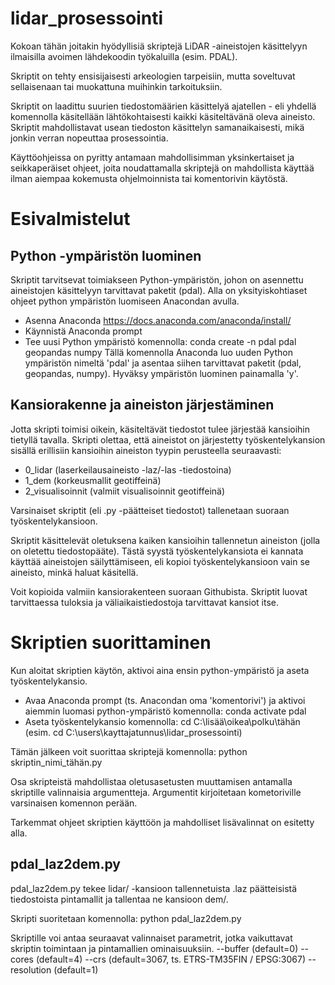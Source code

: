 # lidar_prosessointi

Kokoan tähän joitakin hyödyllisiä skriptejä LiDAR -aineistojen käsittelyyn ilmaisilla avoimen lähdekoodin työkaluilla (esim. PDAL).

Skriptit on tehty ensisijaisesti arkeologien tarpeisiin, mutta soveltuvat sellaisenaan tai muokattuna muihinkin tarkoituksiin.

Skriptit on laadittu suurien tiedostomäärien käsittelyä ajatellen - eli yhdellä komennolla käsitellään lähtökohtaisesti kaikki käsiteltävänä oleva aineisto.  Skriptit mahdollistavat usean tiedoston käsittelyn samanaikaisesti, mikä jonkin verran nopeuttaa prosessointia. 

Käyttöohjeissa on pyritty antamaan mahdollisimman yksinkertaiset ja seikkaperäiset ohjeet, joita noudattamalla skriptejä on mahdollista käyttää ilman aiempaa kokemusta ohjelmoinnista tai komentorivin käytöstä. 

# Esivalmistelut

## Python -ympäristön luominen

Skriptit tarvitsevat toimiakseen Python-ympäristön, johon on asennettu aineistojen käsittelyyn tarvittavat paketit (pdal). Alla on yksityiskohtiaset ohjeet python ympäristön luomiseen Anacondan avulla. 

- Asenna Anaconda https://docs.anaconda.com/anaconda/install/
- Käynnistä Anaconda prompt
- Tee uusi Python ympäristö komennolla: conda create -n pdal pdal geopandas numpy
Tällä komennolla Anaconda luo uuden Python ympäristön nimeltä 'pdal' ja asentaa siihen tarvittavat paketit (pdal, geopandas, numpy). Hyväksy ympäristön luominen painamalla 'y'.

## Kansiorakenne ja aineiston järjestäminen
Jotta skripti toimisi oikein, käsiteltävät tiedostot tulee järjestää kansioihin tietyllä tavalla. Skripti olettaa, että aineistot on järjestetty työskentelykansion sisällä erillisiin kansioihin aineiston tyypin perusteella seuraavasti:
- 0_lidar (laserkeilausaineisto -laz/-las -tiedostoina)
- 1_dem (korkeusmallit geotiffeinä)
- 2_visualisoinnit (valmiit visualisoinnit geotiffeinä)

Varsinaiset skriptit (eli .py -päätteiset tiedostot) tallenetaan suoraan työskentelykansioon.

Skriptit käsittelevät oletuksena kaiken kansioihin tallennetun aineiston (jolla on oletettu tiedostopääte). Tästä syystä työskentelykansiota ei kannata käyttää aineistojen säilyttämiseen, eli kopioi työskentelykansioon vain se aineisto, minkä haluat käsitellä.

Voit kopioida valmiin kansiorakenteen suoraan Githubista. Skriptit luovat tarvittaessa tuloksia ja väliaikaistiedostoja tarvittavat kansiot itse.

# Skriptien suorittaminen

Kun aloitat skriptien käytön, aktivoi aina ensin python-ympäristö ja aseta työskentelykansio.
- Avaa Anaconda prompt (ts. Anacondan oma 'komentorivi') ja aktivoi aiemmin luomasi python-ympäristö komennolla: conda activate pdal
- Aseta työskentelykansio komennolla: cd C:\lisää\oikea\polku\tähän (esim. cd C:\users\kayttajatunnus\lidar_prosessointi)

Tämän jälkeen voit suorittaa skriptejä komennolla: python skriptin_nimi_tähän.py 

Osa skripteistä mahdollistaa oletusasetusten muuttamisen antamalla skriptille valinnaisia argumentteja. Argumentit kirjoitetaan kometoriville varsinaisen komennon perään. 

Tarkemmat ohjeet skriptien käyttöön ja mahdolliset lisävalinnat on esitetty alla.

## pdal_laz2dem.py

pdal_laz2dem.py tekee lidar/ -kansioon tallennetuista .laz päätteisistä tiedostoista pintamallit ja tallentaa ne kansioon dem/.

Skripti suoritetaan komennolla: python pdal_laz2dem.py

Skriptille voi antaa seuraavat valinnaiset parametrit, jotka vaikuttavat skriptin toimintaan ja pintamallien ominaisuuksiin.
--buffer      (default=0)
--cores       (default=4)
--crs         (default=3067, ts. ETRS-TM35FIN / EPSG:3067)
--resolution  (default=1)













